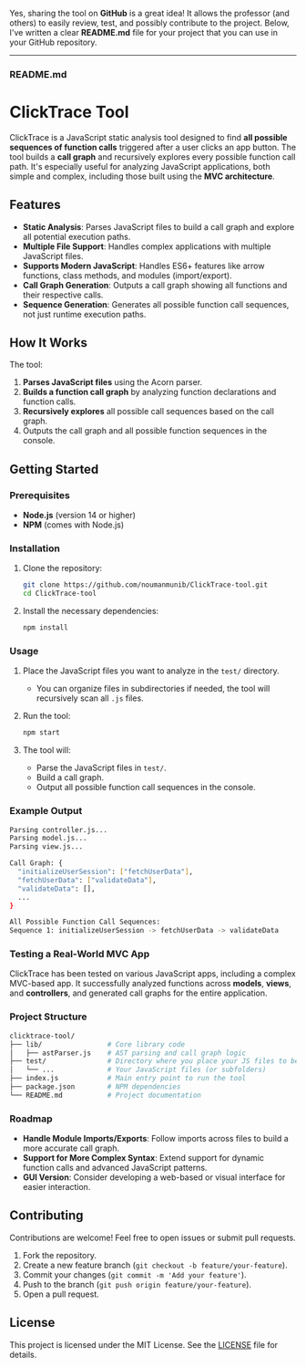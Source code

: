 Yes, sharing the tool on **GitHub** is a great idea! It allows the professor (and others) to easily review, test, and possibly contribute to the project. Below, I've written a clear **README.md** file for your project that you can use in your GitHub repository.

---

### README.md

# ClickTrace Tool

ClickTrace is a JavaScript static analysis tool designed to find **all possible sequences of function calls** triggered after a user clicks an app button. The tool builds a **call graph** and recursively explores every possible function call path. It's especially useful for analyzing JavaScript applications, both simple and complex, including those built using the **MVC architecture**.

## Features

- **Static Analysis**: Parses JavaScript files to build a call graph and explore all potential execution paths.
- **Multiple File Support**: Handles complex applications with multiple JavaScript files.
- **Supports Modern JavaScript**: Handles ES6+ features like arrow functions, class methods, and modules (import/export).
- **Call Graph Generation**: Outputs a call graph showing all functions and their respective calls.
- **Sequence Generation**: Generates all possible function call sequences, not just runtime execution paths.

## How It Works

The tool:
1. **Parses JavaScript files** using the Acorn parser.
2. **Builds a function call graph** by analyzing function declarations and function calls.
3. **Recursively explores** all possible call sequences based on the call graph.
4. Outputs the call graph and all possible function sequences in the console.

## Getting Started

### Prerequisites

- **Node.js** (version 14 or higher)
- **NPM** (comes with Node.js)

### Installation

1. Clone the repository:
   ```bash
   git clone https://github.com/noumanmunib/ClickTrace-tool.git
   cd ClickTrace-tool
   ```

2. Install the necessary dependencies:
   ```bash
   npm install
   ```

### Usage

1. Place the JavaScript files you want to analyze in the `test/` directory.
   - You can organize files in subdirectories if needed, the tool will recursively scan all `.js` files.
   
2. Run the tool:
   ```bash
   npm start
   ```

3. The tool will:
   - Parse the JavaScript files in `test/`.
   - Build a call graph.
   - Output all possible function call sequences in the console.

### Example Output

```bash
Parsing controller.js...
Parsing model.js...
Parsing view.js...

Call Graph: {
  "initializeUserSession": ["fetchUserData"],
  "fetchUserData": ["validateData"],
  "validateData": [],
  ...
}

All Possible Function Call Sequences:
Sequence 1: initializeUserSession -> fetchUserData -> validateData
```

### Testing a Real-World MVC App

ClickTrace has been tested on various JavaScript apps, including a complex MVC-based app. It successfully analyzed functions across **models**, **views**, and **controllers**, and generated call graphs for the entire application.

### Project Structure

```bash
clicktrace-tool/
├── lib/                # Core library code
│   ├── astParser.js    # AST parsing and call graph logic
├── test/               # Directory where you place your JS files to be analyzed
│   └── ...             # Your JavaScript files (or subfolders)
├── index.js            # Main entry point to run the tool
├── package.json        # NPM dependencies
└── README.md           # Project documentation
```

### Roadmap

- **Handle Module Imports/Exports**: Follow imports across files to build a more accurate call graph.
- **Support for More Complex Syntax**: Extend support for dynamic function calls and advanced JavaScript patterns.
- **GUI Version**: Consider developing a web-based or visual interface for easier interaction.

## Contributing

Contributions are welcome! Feel free to open issues or submit pull requests.

1. Fork the repository.
2. Create a new feature branch (`git checkout -b feature/your-feature`).
3. Commit your changes (`git commit -m 'Add your feature'`).
4. Push to the branch (`git push origin feature/your-feature`).
5. Open a pull request.

## License

This project is licensed under the MIT License. See the [LICENSE](LICENSE) file for details.

